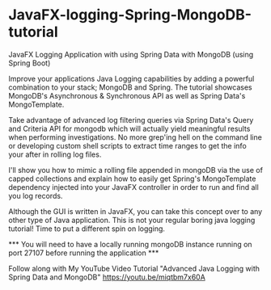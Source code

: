 # JavaFX-logging-Spring-MongoDB-tutorial
JavaFX Logging Application with using Spring Data with MongoDB (using Spring Boot)

Improve your applications Java Logging capabilities by adding a powerful combination to your stack; MongoDB and Spring.
The tutorial showcases MongoDB's Asynchronous & Synchronous API as well as Spring Data's MongoTemplate.

Take advantage of advanced log filtering queries via Spring Data's Query and Criteria API for mongodb which will actually yield meaningful results when performing investigations. No more grep'ing hell on the command line or developing custom shell scripts to extract time ranges to get the info your after in rolling log files.

I'll show you how to mimic a rolling file appended in mongoDB via the use of capped collections and explain how to easily get Spring's MongoTemplate dependency injected into your JavaFX controller in order to run and find all you log records. 

Although the GUI is written in JavaFX, you can take this concept
over to any other type of Java application. 
This is not your regular boring java logging tutorial! Time to put a different spin on logging.

*** You will need to have a locally running mongoDB instance running on port 27107 before running the application ***

Follow along with My YouTube Video Tutorial 
"Advanced Java Logging with Spring Data and MongoDB" https://youtu.be/miqtbm7x60A
